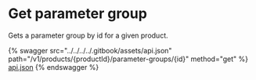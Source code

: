 # Get parameter group

Gets a parameter group by id for a given product.

{% swagger src="../../../../.gitbook/assets/api.json" path="/v1/products/{productId}/parameter-groups/{id}" method="get" %}
[api.json](../../../../.gitbook/assets/api.json)
{% endswagger %}
